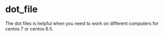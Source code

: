 dot_file
========

The dot files is helpful when you need to work on different computers for centos 7 or centos 6.5.
